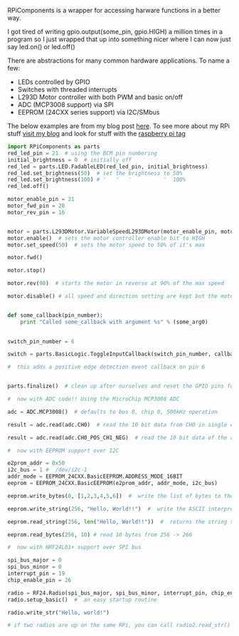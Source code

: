 RPiComponents is a wrapper for accessing harware functions in a better way. 

I got tired of writing gpio.output(some_pin, gpio.HIGH) a million times in a program
so I just wrapped that up into something nicer where I can now just say led.on() or led.off()

There are abstractions for many common hardware applications. To name a few:

* LEDs controlled by GPIO
* Switches with threaded interrupts
* L293D Motor controller with both PWM and basic on/off
* ADC (MCP3008 support) via SPI
* EEPROM (24CXX series support) via I2C/SMbus

The below examples are from my blog post [here](http://jacobncalvert.com/blog/post/raspberry-pi-and-gpio-updates).
To see more about my RPi stuff [visit my blog](http://jacobncalvert.com/blog/) and look for stuff with the [raspberry pi tag](http://jacobncalvert.com/blog/post/?tag=raspberry%20pi)

```python
import RPiComponents as parts
red_led_pin = 21  # using the BCM pin numbering
initial_brightness = 0  # initially off
red_led = parts.LED.FadableLED(red_led_pin, initial_brightness)
red_led.set_brightness(50)  # set the brightness to 50%
red_led.set_brightness(100) # '   '   '          '  100%
red_led.off()

motor_enable_pin = 21
motor_fwd_pin = 20
motor_rev_pin = 16


motor = parts.L293DMotor.VariableSpeedL293DMotor(motor_enable_pin, motor_fwd_pin, motor_rev_pin)
motor.enable()  # sets the motor controller enable bit to HIGH
motor.set_speed(50)  # sets the motor speed to 50% of it's max

motor.fwd()

motor.stop()

motor.rev(90)  # starts the motor in reverse at 90% of the max speed

motor.disable() # all speed and direction setting are kept but the motor will stop


def some_callback(pin_number):
    print "Called some_callback with argument %s" % (some_arg0)

        
switch_pin_number = 6

switch = parts.BasicLogic.ToggleInputCallback(switch_pin_number, callback=some_callback)

#  this adds a positive edge detection event callback on pin 6


parts.finalize()  # clean up after ourselves and reset the GPIO pins for some other use

#  now with ADC code!! Using the MicroChip MCP3008 ADC

adc = ADC.MCP3008()  # defaults to bus 0, chip 0, 500kHz operation

result = adc.read(adc.CH0)  # read the 10 bit data from CH0 in single ended operation

result = adc.read(adc.CH0_POS_CH1_NEG)  # read the 10 bit data of the range between CH0+ and CH1-

#  now with EEPROM support over I2C

e2prom_addr = 0x50
i2c_bus = 1 #  /dev/i2c-1
addr_mode = EEPROM_24CXX.BasicEEPROM.ADDRESS_MODE_16BIT
eeprom = EEPROM_24CXX.BasicEEPROM(e2prom_addr, addr_mode, i2c_bus)

eeprom.write_bytes(0, [1,2,3,4,5,6])  #  write the list of bytes to the storage device starting at storage position 0

eeprom.write_string(256, "Hello, World!!")  #  write the ASCII interpretation of the string start at position 256 

eeprom.read_string(256, len("Hello, World!!"))  #  returns the string stored at 256 and of length len(...)

eeprom.read_bytes(256, 10) # read 10 bytes from 256 -> 266

#  now with NRF24L01+ support over SPI bus

spi_bus_major = 0
spi_bus_minor = 0
interrupt_pin = 19
chip_enable_pin = 26

radio = RF24.Radio(spi_bus_major, spi_bus_minor, interrupt_pin, chip_enable_pin)
radio.setup_basic()  #  an easy startup routine

radio.write_str("Hello, world!")

# if two radios are up on the same RPi, you can call radio2.read_str() and retrieve 'Hello, world!'


```
